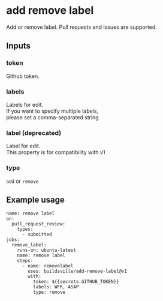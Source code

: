 # add remove label
Add or remove label.
Pull requests and Issues are supported.
## Inputs
### token
Github token.

### labels
Labels for edit.  
If you want to specify multiple labels,  
please set a comma-separated string

### label (deprecated)
Label for edit.  
This property is for compatibility with v1

### type
`add` or `remove`

## Example usage
```
name: remove label
on:
  pull_request_review:
    types:
      - submitted
jobs:
  remove_label:
    runs-on: ubuntu-latest
    name: remove label
    steps:
      - name: removelabel
        uses: buildsville/add-remove-label@v1
        with:
          token: ${{secrets.GITHUB_TOKEN}}
          labels: WFR, ASAP
          type: remove
```
